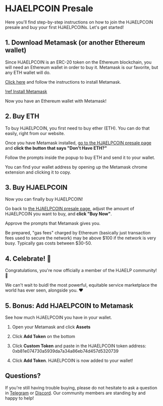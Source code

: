 # HJAELPCOIN Presale

Here you'll find step-by-step instructions on how to join the HJAELPCOIN presale and buy your first HJAELPCOINs. Let's get started!

## 1. Download Metamask (or another Ethereum wallet)

Since HJAELPCOIN is an ERC-20 token on the Ethereum blockchain, you will need an Ethereum wallet in order to buy it. Metamask is our favorite, but any ETH wallet will do.

[Click here](https://metamask.zendesk.com/hc/en-us/articles/360015489531-Getting-started-with-MetaMask) and follow the instructions to install Metamask.

[!ref Install Metamask](https://metamask.zendesk.com/hc/en-us/articles/360015489531-Getting-started-with-MetaMask)

Now you have an Ethereum wallet with Metamask!

## 2. Buy ETH 

To buy HJAELPCOIN, you first need to buy ether (ETH). You can do that easily, right from our website.

Once you have Metamask installed, [go to the HJAELPCOIN presale page](https://www.hjaelpcoin.com/) and **click the button that says "Don't Have ETH?"**

Follow the prompts inside the popup to buy ETH and send it to your wallet.

You can find your wallet address by opening up the Metamask chrome extension and clicking it to copy.

## 3. Buy HJAELPCOIN

Now you can finally buy HJAELPCOIN! 

Go back to [the HJAELPCOIN presale page](https://www.hjaelpcoin.com/), adjust the amount of HJAELPCOIN you want to buy, and **click "Buy Now"**.

Approve the prompts that Metamask gives you. 

Be prepared, "gas fees" charged by Ethereum (basically just transaction fees used to secure the network) may be above $100 if the network is very busy. Typically gas costs between $30-50. 

## 4. Celebrate! :tada:

Congratulations, you're now officially a member of the HJAELP community! :beers:

We can't wait to buidl the most powerful, equitable service marketplace the world has ever seen, alongside you. :heart:

## 5. Bonus: Add HJAELPCOIN to Metamask

See how much HJAELPCOIN you have in your wallet.

1. Open your Metamask and click **Assets**

2. Click **Add Token** on the bottom

3. Click **Custom Token** and paste in the HJAELPCOIN token address: 0xb81e074730a5939da7a34a86eb74d457d5320739 

4. Click **Add Token**. HJAELPCOIN is now added to your wallet!

## Questions?

If you're still having trouble buying, please do not hesitate to ask a question in [Telegram](https://t.me/hjaelpcoin) or [Discord](https://discord.gg/ShEUydu9). Our community members are standing by and happy to help!